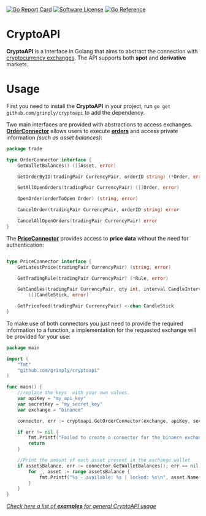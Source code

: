 [![Go Report Card](https://goreportcard.com/badge/github.com/grinply/universal-crypto-api?style=flat-square)](https://goreportcard.com/report/github.com/grinply/universal-crypto-api)
[![Software License](https://img.shields.io/badge/license-MIT-brightgreen.svg?style=flat-square)](/LICENSE.md)
[![Go Reference](https://pkg.go.dev/badge/github.com/grinply/cryptoapi.svg)](https://pkg.go.dev/github.com/victorl2/kate-backtester)
# CryptoAPI

**CryptoAPI** is a interface in Golang that aims to abstract the connection with [cryptocurrency exchanges](https://coinmarketcap.com/rankings/exchanges/). The API supports both **spot** and **derivative** markets. 



# Usage

First you need to install the **CryptoAPI** in your project, run `go get github.com/grinply/cryptoapi` to add the dependency.

Two main interfaces are provided with abstractions to access exchanges. [**OrderConnector**]((trade/order_connector.go)) allows users to execute [**orders**](https://www.tradingpedia.com/bitcoin-guide/what-types-of-orders-to-trade-bitcoin-on-crypto-exchanges-are-there/) and access private information _(such as asset balances)_:

```go
package trade

type OrderConnector interface {
	GetWalletBalances() ([]Asset, error)

	GetOrderByID(tradingPair CurrencyPair, orderID string) (*Order, error)

	GetAllOpenOrders(tradingPair CurrencyPair) ([]Order, error)

	OpenOrder(orderToOpen Order) (string, error)

	CancelOrder(tradingPair CurrencyPair, orderID string) error

	CancelAllOpenOrders(tradingPair CurrencyPair) error
}

```

The [**PriceConnector**](trade/price_connector.go) provides access to **price data** without the need for authentication:

```go

type PriceConnector interface {
	GetLatestPrice(tradingPair CurrencyPair) (string, error)

	GetTradingRule(tradingPair CurrencyPair) (*Rule, error)

	GetCandles(tradingPair CurrencyPair, qty int, interval CandleInterval) 
        ([]CandleStick, error)

	GetPriceFeed(tradingPair CurrencyPair) <-chan CandleStick
}
```

To make use of both connectors you just need to provide the required information to a function, a implementation for the requested exchange will be provided for your use:

```go
package main

import (
	"fmt"
	"github.com/grinply/cryptoapi"
)

func main() {
    //replace the keys  with your own values.
    var apiKey = "my_api_key"
    var secretKey = "my_secret_key"
    var exchange = "binance"

	connector, err := cryptoapi.GetOrderConnector(exchange, apiKey, secretKey, false)

	if err != nil {
		fmt.Printf("Failed to create a connector for the binance exchange with the provided credentials. %v\n", err.Error())
		return
	}

	//Print the amount of each asset present in the exchange wallet
	if assetsBalance, err := connector.GetWalletBalances(); err == nil {
		for _, asset := range assetsBalance {
			fmt.Printf("%s - available: %s | locked: %s\n", asset.Name, asset.FreeQty, asset.LockedQty)
		}
	}
}
```

[_Check here a list of **examples** for general CryptoAPI usage_](docs/)

